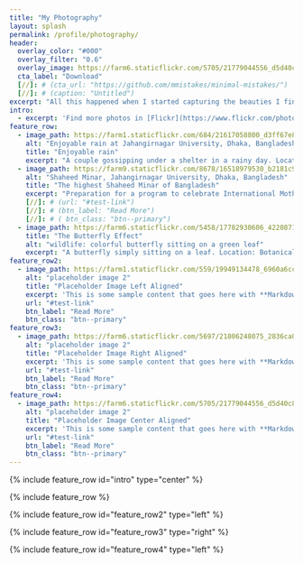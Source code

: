 ```yaml
---
title: "My Photography"
layout: splash
permalink: /profile/photography/
header:
  overlay_color: "#000"
  overlay_filter: "0.6"
  overlay_image: https://farm6.staticflickr.com/5705/21779044556_d5d40c8c17_k.jpg
  cta_label: "Download"
  [//]: # (cta_url: "https://github.com/mmistakes/minimal-mistakes/")
  [//]: # (caption: "Untitled")  
excerpt: "All this happened when I started capturing the beauties I find in the surroundings"
intro: 
  - excerpt: 'Find more photos in [Flickr](https://www.flickr.com/photos/roysclick/)'
feature_row:
  - image_path: https://farm1.staticflickr.com/684/21617058800_d3ff67e8e4_k.jpg
    alt: "Enjoyable rain at Jahangirnagar University, Dhaka, Bangladesh"
    title: "Enjoyable rain"
    excerpt: "A couple gossipping under a shelter in a rainy day. Location: Cetral Cafeteria, Jahangirnagar University, Dhaka, Bangladesh."
  - image_path: https://farm9.staticflickr.com/8678/16518979530_b2181c9335_k.jpg
    alt: "Shaheed Minar, Jahangirnagar University, Dhaka, Bangladesh"
    title: "The highest Shaheed Minar of Bangladesh"
    excerpt: "Preparation for a program to celebrate International Mother Language day. Location: Shaheed Minar, Jahangirnagar University, Dhaka, Bangladesh."
    [//]: # (url: "#test-link")
    [//]: # (btn_label: "Read More")
    [//]: # ( btn_class: "btn--primary")
  - image_path: https://farm6.staticflickr.com/5458/17782930606_4220871d44_k.jpg
    title: "The Butterfly Effect"
    alt: "wildlife: colorful butterfly sitting on a green leaf"
    excerpt: "A butterfly simply sitting on a leaf. Location: Botanical Garden, Dhaka, Bangladesh"
feature_row2:
  - image_path: https://farm1.staticflickr.com/559/19949134478_6960a6cc2c_k.jpg
    alt: "placeholder image 2"
    title: "Placeholder Image Left Aligned"
    excerpt: 'This is some sample content that goes here with **Markdown** formatting. Left aligned with `type="left"`'
    url: "#test-link"
    btn_label: "Read More"
    btn_class: "btn--primary"
feature_row3:
  - image_path: https://farm6.staticflickr.com/5697/21806248075_2836ca0600_k.jpg
    alt: "placeholder image 2"
    title: "Placeholder Image Right Aligned"
    excerpt: 'This is some sample content that goes here with **Markdown** formatting. Right aligned with `type="right"`'
    url: "#test-link"
    btn_label: "Read More"
    btn_class: "btn--primary"
feature_row4:
  - image_path: https://farm6.staticflickr.com/5705/21779044556_d5d40c8c17_k.jpg
    alt: "placeholder image 2"
    title: "Placeholder Image Center Aligned"
    excerpt: 'This is some sample content that goes here with **Markdown** formatting. Centered with `type="center"`'
    url: "#test-link"
    btn_label: "Read More"
    btn_class: "btn--primary"
---
```


{% include feature_row id="intro" type="center" %}

{% include feature_row %}

{% include feature_row id="feature_row2" type="left" %}

{% include feature_row id="feature_row3" type="right" %}

{% include feature_row id="feature_row4" type="left" %}
